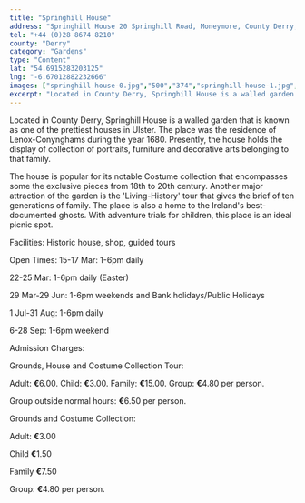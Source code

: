```yaml
---
title: "Springhill House"
address: "Springhill House 20 Springhill Road, Moneymore, County Derry, BT45 7NQ"
tel: "+44 (0)28 8674 8210"
county: "Derry"
category: "Gardens"
type: "Content"
lat: "54.6915283203125"
lng: "-6.67012882232666"
images: ["springhill-house-0.jpg","500","374","springhill-house-1.jpg","460","306"]
excerpt: "Located in County Derry, Springhill House is a walled garden that is known as one of the prettiest houses in Ulster. The place was the residence of Le..."
---
```

<p>Located in County Derry, Springhill House is a walled garden that is known as one of the prettiest houses in Ulster. The place was the residence of Lenox-Conynghams during the year 1680. Presently, the house holds the display of collection of portraits, furniture and decorative arts belonging to that family. </p> 
    <p>The house is popular for its notable Costume collection that encompasses some the exclusive pieces from 18th to 20th century. Another major attraction of the garden is the 'Living-History' tour that gives the brief of ten generations of family. The place is also a home to the Ireland's best-documented ghosts. With adventure trials for children, this place is an ideal picnic spot. </p> 
    <p>Facilities: Historic house, shop, guided tours</p> 
    <p>Open Times: 15-17 Mar: 1-6pm daily</p> 
    <p>  22-25 Mar: 1-6pm daily (Easter)</p> 
    <p>  29 Mar-29 Jun: 1-6pm weekends and Bank holidays/Public Holidays</p> 
    <p>  1 Jul-31 Aug: 1-6pm daily</p> 
    <p>  6-28 Sep: 1-6pm weekend</p> 
    <p>Admission Charges:</p> 
    <p>Grounds, House and Costume Collection Tour:</p> 
    <p>Adult: <strong>&euro;</strong>6.00. Child: <strong>&euro;</strong>3.00. Family: <strong>&euro;</strong>15.00. Group: <strong>&euro;</strong>4.80 per person.</p> 
    <p>Group outside normal hours: <strong>&euro;</strong>6.50 per person.</p> 
    <p>Grounds and Costume Collection:</p> 
    <p>Adult: <strong>&euro;</strong>3.00</p> 
    <p>Child <strong>&euro;</strong>1.50</p> 
    <p>Family <strong>&euro;</strong>7.50</p> 
    <p>Group: <strong>&euro;</strong>4.80 per person.</p>